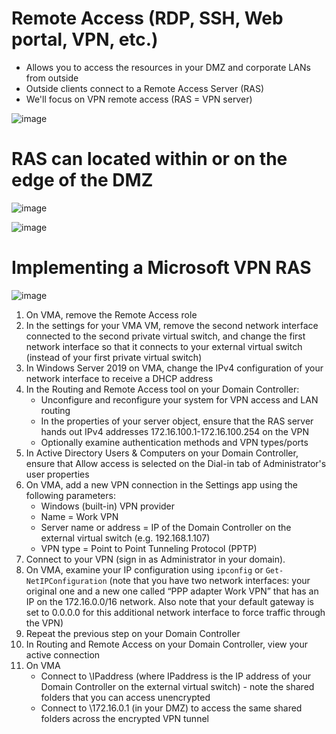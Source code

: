# Remote Access (RDP, SSH, Web portal, VPN, etc.)
- Allows you to access the resources in your DMZ and corporate LANs from outside
- Outside clients connect to a Remote Access Server (RAS)
- We'll focus on VPN remote access (RAS = VPN server)

![image](https://user-images.githubusercontent.com/40586970/170840812-683b73d0-ac33-4e2f-a6cd-da6f97fa3a3d.png)

# RAS can located within or on the edge of the DMZ 
![image](https://user-images.githubusercontent.com/40586970/170840892-1a7f077e-298d-476e-803a-437f3977e82c.png)

![image](https://user-images.githubusercontent.com/40586970/170840896-06ef1392-9e66-4208-8136-6359c83bbd40.png)

# Implementing a Microsoft VPN RAS
![image](https://user-images.githubusercontent.com/40586970/170840936-8a88c12b-df67-4ee5-b232-815b08d95aaa.png)

1. On VMA, remove the Remote Access role
2. In the settings for your VMA VM, remove the second network interface connected to the second private virtual switch, and change the first network interface so that it connects to your external virtual switch (instead of your first private virtual switch)
3. In Windows Server 2019 on VMA, change the IPv4 configuration of your network interface to receive a DHCP address
4. In the Routing and Remote Access tool on your Domain Controller:
   - Unconfigure and reconfigure your system for VPN access and LAN routing
   - In the properties of your server object, ensure that the RAS server hands out IPv4 addresses 172.16.100.1-172.16.100.254 on the VPN
   - Optionally examine authentication methods and VPN types/ports 
5. In Active Directory Users & Computers on your Domain Controller, ensure that Allow access is selected on the Dial-in tab of Administrator's user properties
6. On VMA, add a new VPN connection in the Settings app using the following parameters:
   - Windows (built-in) VPN provider
   - Name = Work VPN 
   - Server name or address = IP of the Domain Controller on the external virtual switch (e.g. 192.168.1.107) 
   - VPN type = Point to Point Tunneling Protocol (PPTP) 
7. Connect to your VPN (sign in as Administrator in your domain).
8. On VMA, examine your IP configuration using `ipconfig` or `Get-NetIPConfiguration` (note that you have two network interfaces: your original one and a new one called “PPP adapter Work VPN” that has an IP on the 172.16.0.0/16 network. Also note that your default gateway is set to 0.0.0.0 for this additional network interface to force traffic through the VPN)
9. Repeat the previous step on your Domain Controller
10. In Routing and Remote Access on your Domain Controller, view your active connection
11. On VMA
    - Connect to \\IPaddress (where IPaddress is the IP address of your Domain Controller on the external virtual switch) - note the shared folders that you can access unencrypted
    - Connect to \\172.16.0.1 (in your DMZ) to access the same shared folders across the encrypted VPN tunnel
